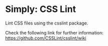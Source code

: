 # Simply: CSS Lint

Lint CSS files using the csslint package.

Check the following link for further information:<br />
https://github.com/CSSLint/csslint/wiki
